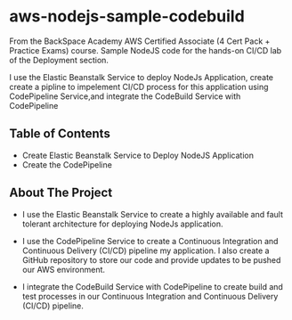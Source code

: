 # aws-nodejs-sample-codebuild
From the BackSpace Academy AWS Certified Associate (4 Cert Pack + Practice Exams) course.
Sample NodeJS code for the hands-on CI/CD lab of the Deployment section.

I use the Elastic Beanstalk Service to deploy NodeJs Application, create create a pipline to impelement CI/CD process for this application using CodePipeline Service,and integrate the CodeBuild Service with CodePipeline


<!-- TABLE OF CONTENTS -->
## Table of Contents

* Create Elastic Beanstalk Service to Deploy NodeJS Application
* Create the CodePipeline

<!-- ABOUT THE PROJECT -->
## About The Project

* I use the Elastic Beanstalk Service to create a highly available and
fault tolerant architecture for deploying NodeJs application.

* I use the CodePipeline Service to create a Continuous Integration
and Continuous Delivery (CI/CD) pipeline my application. I also create a GitHub
repository to store our code and provide updates to be pushed our AWS environment.

* I integrate the CodeBuild Service with CodePipeline to create build
and test processes in our Continuous Integration and Continuous Delivery (CI/CD)
pipeline.
